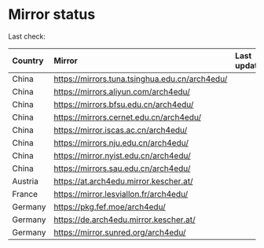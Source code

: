 <script src="./time.js"></script>
# Mirror status
Last check: <script type="text/javascript">localize(1737282085.157054);</script>

|Country|Mirror|Last update|
|:------|:-----|:----------|
|China|https://mirrors.tuna.tsinghua.edu.cn/arch4edu/|<script type="text/javascript">localize(1737225281);</script>|
|China|https://mirrors.aliyun.com/arch4edu/|<script type="text/javascript">localize(1737225281);</script>|
|China|https://mirrors.bfsu.edu.cn/arch4edu/|<script type="text/javascript">localize(1737225281);</script>|
|China|https://mirrors.cernet.edu.cn/arch4edu/|<script type="text/javascript">localize(1737225281);</script>|
|China|https://mirror.iscas.ac.cn/arch4edu/|<script type="text/javascript">localize(1737225281);</script>|
|China|https://mirrors.nju.edu.cn/arch4edu/|<script type="text/javascript">localize(1737182674);</script>|
|China|https://mirror.nyist.edu.cn/arch4edu/|<script type="text/javascript">localize(1737225281);</script>|
|China|https://mirrors.sau.edu.cn/arch4edu/|<script type="text/javascript">localize(1731653531);</script>|
|Austria|https://at.arch4edu.mirror.kescher.at/|<script type="text/javascript">localize(1737225281);</script>|
|France|https://mirror.lesviallon.fr/arch4edu/|<script type="text/javascript">localize(1737225281);</script>|
|Germany|https://pkg.fef.moe/arch4edu/|<script type="text/javascript">localize(1737225281);</script>|
|Germany|https://de.arch4edu.mirror.kescher.at/|<script type="text/javascript">localize(1737225281);</script>|
|Germany|https://mirror.sunred.org/arch4edu/|<script type="text/javascript">localize(1737225281);</script>|

<script src="./tablefilter/tablefilter.js"></script>
<script src="./table.js"></script>
